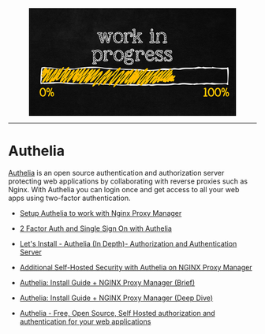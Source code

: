 <!--
Maintainer:   jeffskinnerbox@yahoo.com / www.jeffskinnerbox.me
Version:      0.0.0
-->


<div align="center">
<img src="https://raw.githubusercontent.com/jeffskinnerbox/blog/main/content/images/banners-bkgrds/work-in-progress.jpg" title="These materials require additional work and are not ready for general use." align="center" width=420px height=219px>
</div>


-----



# Authelia
[Authelia](https://www.authelia.com/)
is an open source authentication and authorization server protecting
web applications by collaborating with reverse proxies such as Nginx.
With Authelia you can login once
and get access to all your web apps using two-factor authentication.

* [Setup Authelia to work with Nginx Proxy Manager](https://thehomelab.wiki/books/dns-reverse-proxy/page/setup-authelia-to-work-with-nginx-proxy-manager)
* [2 Factor Auth and Single Sign On with Authelia](https://www.youtube.com/watch?v=u6H-Qwf4nZA)
* [Let's Install - Authelia (In Depth)- Authorization and Authentication Server](https://ibracorp.io/lets-install-authelia-in-depth-authorization-and-authentication-server/)

* [Additional Self-Hosted Security with Authelia on NGINX Proxy Manager](https://www.youtube.com/watch?v=4UKOh3ssQSU)
* [Authelia: Install Guide + NGINX Proxy Manager (Brief)](https://www.youtube.com/watch?v=fr-t7sGrYtI)
* [Authelia: Install Guide + NGINX Proxy Manager (Deep Dive)](https://www.youtube.com/watch?v=kw_pohbKE3Y)
* [Authelia - Free, Open Source, Self Hosted authorization and authentication for your web applications](https://www.youtube.com/watch?v=5KtbmrUwYNQ)



